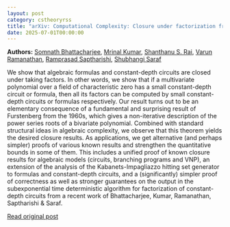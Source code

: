 ```yaml
---
layout: post
category: cstheoryrss
title: "arXiv: Computational Complexity: Closure under factorization from a result of Furstenberg"
date: 2025-07-01T00:00:00
---
```


**Authors:** [Somnath Bhattacharjee](https://dblp.uni-trier.de/search?q=Somnath+Bhattacharjee), [Mrinal Kumar](https://dblp.uni-trier.de/search?q=Mrinal+Kumar), [Shanthanu S. Rai](https://dblp.uni-trier.de/search?q=Shanthanu+S.+Rai), [Varun Ramanathan](https://dblp.uni-trier.de/search?q=Varun+Ramanathan), [Ramprasad Saptharishi](https://dblp.uni-trier.de/search?q=Ramprasad+Saptharishi), [Shubhangi Saraf](https://dblp.uni-trier.de/search?q=Shubhangi+Saraf)

We show that algebraic formulas and constant-depth circuits are closed under
taking factors. In other words, we show that if a multivariate polynomial over
a field of characteristic zero has a small constant-depth circuit or formula,
then all its factors can be computed by small constant-depth circuits or
formulas respectively.
Our result turns out to be an elementary consequence of a fundamental and
surprising result of Furstenberg from the 1960s, which gives a non-iterative
description of the power series roots of a bivariate polynomial. Combined with
standard structural ideas in algebraic complexity, we observe that this theorem
yields the desired closure results.
As applications, we get alternative (and perhaps simpler) proofs of various
known results and strengthen the quantitative bounds in some of them. This
includes a unified proof of known closure results for algebraic models
(circuits, branching programs and VNP), an extension of the analysis of the
Kabanets-Impagliazzo hitting set generator to formulas and constant-depth
circuits, and a (significantly) simpler proof of correctness as well as
stronger guarantees on the output in the subexponential time deterministic
algorithm for factorization of constant-depth circuits from a recent work of
Bhattacharjee, Kumar, Ramanathan, Saptharishi & Saraf.

[Read original post](http://arxiv.org/abs/2506.23214v1)
